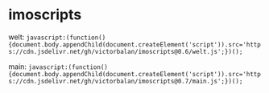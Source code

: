 # imoscripts

welt: `javascript:(function(){document.body.appendChild(document.createElement('script')).src='https://cdn.jsdelivr.net/gh/victorbalan/imoscripts@0.6/welt.js';})();`

main: `javascript:(function(){document.body.appendChild(document.createElement('script')).src='https://cdn.jsdelivr.net/gh/victorbalan/imoscripts@0.7/main.js';})();`
